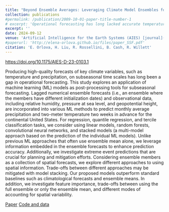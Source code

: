 ```yaml
---
title: "Beyond Ensemble Averages: Leveraging Climate Model Ensembles for Subseasonal Forecasting"
collection: publications
#permalink: /publication/2009-10-01-paper-title-number-1
# excerpt: 'Operational forecasting has long lacked accurate temperature and precipitation predictions on subseasonal time scales - two to two months in advance. These forecasts would have immense value in agriculture, insurance, and economics. Our paper describes an application of machine learning techniques to forecast monthly average precipitation and 2-meter temperature using physics-based predictions and observational data two weeks in advance for the entire continental United States. The proposed models outperform common benchmarks such as historical averages and averages of physics-based predictors. Our fundings suggest that utilizing the full set of physics-based predictions instead of the average enhances the accuracy of the final forecast.'
excerpt: ''
date: 2024-09-12
venue: 'Artificial Intelligence for the Earth Systems (AIES) [journal](https://doi.org/10.1175/AIES-D-23-0103.1)'
#paperurl: 'http://elena-orlova.github.io/files/paper_SSF.pdf'
citation: 'E. Orlova, H. Liu, R. Rossellini, B. Cash, R. Willett'
---
```


https://doi.org/10.1175/AIES-D-23-0103.1

Producing high-quality forecasts of key climate variables, such as temperature and precipitation, on subseasonal time scales has long been a gap in operational forecasting. This study explores an application of machine learning (ML) models as post-processing tools for subseasonal forecasting. Lagged numerical ensemble forecasts (i.e., an ensemble where the members have different initialization dates) and observational data, including relative humidity, pressure at sea level, and geopotential height, are incorporated into various ML methods to predict monthly average precipitation and two-meter temperature two weeks in advance for the continental United States. For regression, quantile regression, and tercile classification tasks, we consider using linear models, random forests, convolutional neural networks, and stacked models (a multi-model approach based on the prediction of the individual ML models). Unlike previous ML approaches that often use ensemble mean alone, we leverage information embedded in the ensemble forecasts to enhance prediction accuracy. Additionally, we investigate extreme event predictions that are crucial for planning and mitigation efforts. Considering ensemble members as a collection of spatial forecasts, we explore different approaches to using spatial information. Trade-offs between different approaches may be mitigated with model stacking. Our proposed models outperform standard baselines such as climatological forecasts and ensemble means. In addition, we investigate feature importance, trade-offs between using the full ensemble or only the ensemble mean, and different modes of accounting for spatial variability.


[Paper](https://arxiv.org/abs/2211.15856) [Code and data](https://github.com/elena-orlova/SSF-project)

<!-- Recommended citation: Your Name, You. (2009). "Paper Title Number 1." <i>Journal 1</i>. 1(1). -->